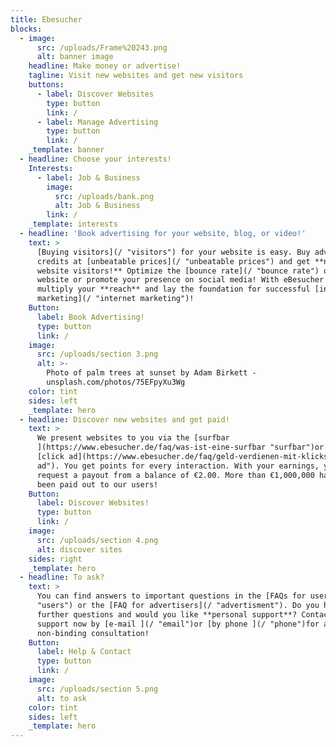 ```yaml
---
title: Ebesucher
blocks:
  - image:
      src: /uploads/Frame%20243.png
      alt: banner image
    headline: Make money or advertise!
    tagline: Visit new websites and get new visitors
    buttons:
      - label: Discover Websites
        type: button
        link: /
      - label: Manage Advertising
        type: button
        link: /
    _template: banner
  - headline: Choose your interests!
    Interests:
      - label: Job & Business
        image:
          src: /uploads/bank.png
          alt: Job & Business
        link: /
    _template: interests
  - headline: 'Book advertising for your website, blog, or video!'
    text: >
      [Buying visitors](/ "visitors") for your website is easy. Buy advertising
      credits at [unbeatable prices](/ "unbeatable prices") and get **new
      website visitors!** Optimize the [bounce rate](/ "bounce rate") of your
      website or promote your presence on social media! With eBesucher you
      multiply your **reach** and lay the foundation for successful [internet
      marketing](/ "internet marketing")!
    Button:
      label: Book Advertising!
      type: button
      link: /
    image:
      src: /uploads/section 3.png
      alt: >-
        Photo of palm trees at sunset by Adam Birkett -
        unsplash.com/photos/75EFpyXu3Wg
    color: tint
    sides: left
    _template: hero
  - headline: Discover new websites and get paid!
    text: >
      We present websites to you via the [surfbar
      ](https://www.ebesucher.de/faq/was-ist-eine-surfbar "surfbar")or per
      [click ad](https://www.ebesucher.de/faq/geld-verdienen-mit-klicks "click
      ad"). You get points for every interaction. With your earnings, you can
      request a payout from a balance of €2.00. More than €1,000,000 has already
      been paid out to our users!
    Button:
      label: Discover Websites!
      type: button
      link: /
    image:
      src: /uploads/section 4.png
      alt: discover sites
    sides: right
    _template: hero
  - headline: To ask?
    text: >
      You can find answers to important questions in the [FAQs for users](/
      "users") or the [FAQ for advertisers](/ "advertisment"). Do you have
      further questions and would you like **personal support**? Contact our
      support now by [e-mail ](/ "email")or [by phone ](/ "phone")for a
      non-binding consultation!
    Button:
      label: Help & Contact
      type: button
      link: /
    image:
      src: /uploads/section 5.png
      alt: to ask
    color: tint
    sides: left
    _template: hero
---
```










